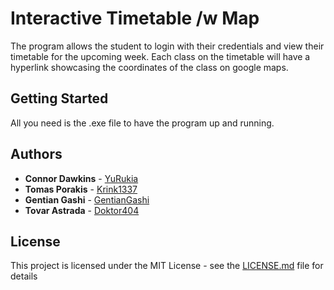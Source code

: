 # Interactive Timetable /w Map

The program allows the student to login with their credentials and view their timetable for the upcoming week. Each class on the timetable will have a hyperlink showcasing the coordinates of the class on google maps.

## Getting Started

All you need is the .exe file to have the program up and running.

## Authors

* **Connor Dawkins** - [YuRukia](https://github.com/YuRukia)
* **Tomas Porakis** - [Krink1337](https://github.com/KrinK1337)
* **Gentian Gashi** - [GentianGashi](https://github.com/GentianGashi)
* **Tovar Astrada** - [Doktor404](https://github.com/Doktor404)

## License

This project is licensed under the MIT License - see the [LICENSE.md](LICENSE) file for details

